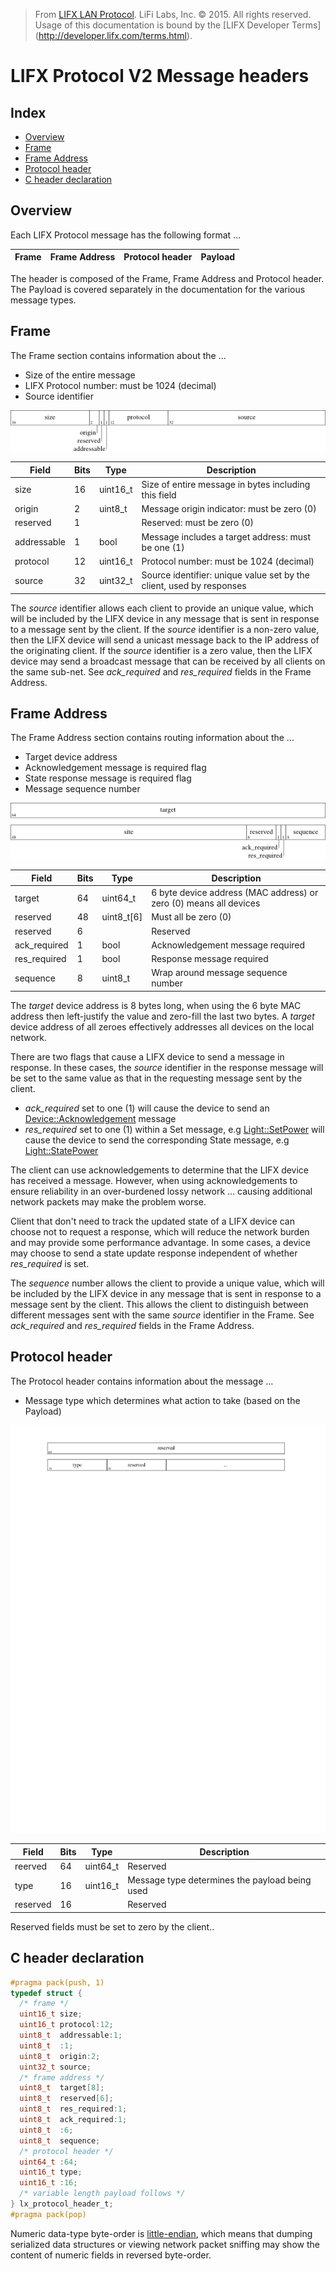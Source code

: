 > From [LIFX LAN Protocol](README.md). LiFi Labs, Inc. © 2015. All rights reserved. Usage of this documentation is bound by the [LIFX Developer  Terms] (http://developer.lifx.com/terms.html).

# LIFX Protocol V2 Message headers

## Index

* [Overview](#overview)
* [Frame](#frame)
* [Frame Address](#frame-address)
* [Protocol header](#protocol-header)
* [C header declaration](#c-header-declaration)

## Overview

Each LIFX Protocol message has the following format ...

| Frame | Frame Address | Protocol header | Payload |
|-------|---------------|-----------------|---------|

The header is composed of the Frame, Frame Address and Protocol header.
The Payload is covered separately in the documentation for the various
message types.

## Frame

The Frame section contains information about the ...

* Size of the entire message
* LIFX Protocol number: must be 1024 (decimal)
* Source identifier

![](header/frame.png)

| Field | Bits | Type | Description |
|-------|------|------|-------------|
| size | 16 | uint16_t | Size of entire message in bytes including this field |
| origin | 2 | uint8_t | Message origin indicator: must be zero (0) |
| reserved | 1 | | Reserved: must be zero (0) |
| addressable | 1 | bool | Message includes a target address: must be one (1) |
| protocol | 12 | uint16_t | Protocol number: must be 1024 (decimal) |
| source | 32 | uint32_t | Source identifier: unique value set by the client, used by responses |

The _source_ identifier allows each client to provide an unique value,
which will be included by the LIFX device in any message that is sent in
response to a message sent by the client.
If the _source_ identifier is a non-zero value, then the LIFX device will send
a unicast message back to the IP address of the originating client.
If the _source_ identifier is a zero value, then the LIFX device may send
a broadcast message that can be received by all clients on the same sub-net.
See _ack\_required_ and _res\_required_ fields in the Frame Address.

## Frame Address

The Frame Address section contains routing information about the ...

* Target device address
* Acknowledgement message is required flag
* State response message is required flag
* Message sequence number

![](header/frame_address.png)

| Field | Bits | Type | Description |
|-------|------|------|-------------|
| target | 64 | uint64_t | 6 byte device address (MAC address) or zero (0) means all devices |
| reserved | 48 | uint8_t[6] | Must all be zero (0) |
| reserved | 6 | | Reserved |
| ack_required | 1 | bool | Acknowledgement message required |
| res_required | 1 | bool | Response message required |
| sequence | 8 | uint8_t | Wrap around message sequence number |

The _target_ device address is 8 bytes long, when using the 6 byte MAC address
then left-justify the value and zero-fill the last two bytes.
A _target_ device address of all zeroes effectively addresses all devices
on the local network.

There are two flags that cause a LIFX device to send a message in response.
In these cases, the _source_ identifier in the response message will be set
to the same value as that in the requesting message sent by the client.

* _ack\_required_ set to one (1) will cause the device to send an
[Device::Acknowledgement](messages/device.md#acknowledgement---45) message
* _res\_required_ set to one (1) within a Set message,
e.g [Light::SetPower](messages/light.md#setpower---117)
will cause the device to send the corresponding State message,
e.g [Light::StatePower](messages/light.md#statepower---118)

The client can use acknowledgements to determine that the LIFX device
has received a message.  However, when using acknowledgements to ensure
reliability in an over-burdened lossy network ... causing additional
network packets may make the problem worse.

Client that don't need to track the updated state of a LIFX device can
choose not to request a response, which will reduce the network burden
and may provide some performance advantage.  In some cases, a device
may choose to send a state update response independent of whether
_res\_required_ is set.

The _sequence_ number allows the client to provide a unique value,
which will be included by the LIFX device in any message that is sent in
response to a message sent by the client.
This allows the client to distinguish between different messages sent with
the same _source_ identifier in the Frame.
See _ack\_required_ and _res\_required_ fields in the Frame Address.

## Protocol header

The Protocol header contains information about the message ...

* Message type which determines what action to take (based on the Payload)

![](header/protocol.png)

| Field | Bits | Type | Description |
|-------|------|------|-------------|
| reerved | 64 | uint64_t | Reserved |
| type | 16 | uint16_t | Message type determines the payload being used |
| reserved | 16 | | Reserved |

Reserved fields must be set to zero by the client..

## C header declaration

```c
#pragma pack(push, 1)
typedef struct {
  /* frame */
  uint16_t size;
  uint16_t protocol:12;
  uint8_t  addressable:1;
  uint8_t  :1;
  uint8_t  origin:2;
  uint32_t source;
  /* frame address */
  uint8_t  target[8];
  uint8_t  reserved[6];
  uint8_t  res_required:1;
  uint8_t  ack_required:1;
  uint8_t  :6;
  uint8_t  sequence;
  /* protocol header */
  uint64_t :64;
  uint16_t type;
  uint16_t :16;
  /* variable length payload follows */
} lx_protocol_header_t;
#pragma pack(pop)
```

Numeric data-type byte-order is
[little-endian](http://en.wikipedia.org/wiki/Endianness#Little-endian),
which means that dumping serialized data structures or viewing network
packet sniffing may show the content of numeric fields in reversed
byte-order.
